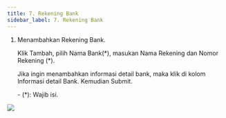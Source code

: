 ```yaml
---
title: 7. Rekening Bank
sidebar_label: 7. Rekening Bank
---
```

1. M﻿enambahkan Rekening Bank.

   K﻿lik Tambah, pilih Nama Bank(\*), masukan Nama Rekening dan Nomor Rekening (\*). 

   J﻿ika ingin menambahkan informasi detail bank, maka klik di kolom Informasi detail Bank. Kemudian Submit.

   \-﻿ (*): Wajib isi.

![](/img/7.-rekening-bank.png)